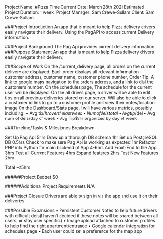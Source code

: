 Project Name: 
#Pizza Time
Current Date: March​ 28th 2021
Estimated Project Duration: 1 week​
​
Project Manager: Sam Crewe-Sullam
Client: Sam Crewe-Sullam

###Project Introduction
An app that is meant to help Pizza delivery drivers easily navigate their delivery. Using the PagAPI to access current Delivery information. 

###Project Background
The Pag Api provides current delivery information.
​
###Purpose Statement
An app that is meant to help Pizza delivery drivers easily navigate their delivery. 

###Scope of Work
On the /current_delivery page, all orders on the current delivery are displayed. Each order displays all relevant information - customer address, customer name, customer phone number, Order Tip. A link to google maps navigation to the orders address, and a link to dial the customers number.
On the schedules page, The schedule for the current user will be displayed.
On the all drives page, a driver will be able to edit tips on all previous deliveries stored on our server. Will also be able to click a customer id link to go to a customer profile and view their notes/location image
On the Dashboard/Stats page, I will have various metrics, possibly including: 
    • Avg tip$/hr over the last week
    • Num of dels total
    • Avg tip$/del
    • Avg num of dels/day of week
    • Avg Tip$/hr organized by day of week

###Timeline/Tasks & Milestones Breakdown

Set Up Pag Api
5hrs
Draw up a thorough DB schema
1hr
Set up PostgreSQL DB
0.5hrs
Check to make sure Pag Api is working as expected
1hr
Refactor PHP into Python for main backend of App
4-6hrs
Add Front-End to the App
3hrs
Test all Current Features
4hrs
Expand features 
2hrs
Test New Features
2hrs


Total
~25hrs  


######Project Budget
$0
 
######Additional Project Requirements
N/A

###Project Closure
Drivers are able to sign in via the app and use it on their deliveries. 

###Possible Expansions
    • Persistent Customer Notes to help future drivers with difficult dels(I haven’t decided if these notes will be shared between all users, or stay user specific.)
    • Image upload attached to customer profiles to help find the right apartment/entrance
    • Google calendar integration for schedules page 
    • Each user could set a preference for the map app
